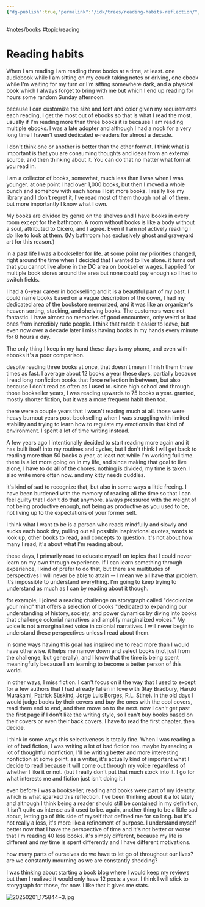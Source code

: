 ```yaml
---
{"dg-publish":true,"permalink":"/idk/trees/reading-habits-reflection/","created":"2024-12-31T17:36:43.373-05:00","updated":"2025-03-18T20:09:28.600-04:00"}
---
```


#notes/books #topic/reading
# Reading habits

When I am reading I am reading three books at a time, at least. one audiobook while I am sitting on my couch taking notes or driving, one ebook while I'm waiting for my turn or I'm sitting somewhere dark, and a physical book which I always forget to bring with me but which I end up reading for hours some random Sunday afternoon. 

because I can customize the size and font and color given my requirements each reading, I get the most out of ebooks so that is what I read the most. usually if I'm reading more than three books it is because I am reading multiple ebooks. I was a late adopter and although I had a nook for a very long time I haven't used dedicated e-readers for almost a decade. 

I don't think one or another is better than the other format. I think what is important is that you are consuming thoughts and ideas from an external source, and then thinking about it. You can do that no matter what format you read in. 

I am a collector of books, somewhat, much less than I was when I was younger. at one point I had over 1,000 books, but then I moved a whole bunch and somehow with each home I lost more books. I really like my library and I don't regret it, I've read most of them though not all of them, but more importantly I know what I own. 

My books are divided by genre on the shelves and I have books in every room except for the bathroom. A room without books is like a body without a soul, attributed to Cicero, and I agree. Even if I am not actively reading I do like to look at them. (My bathroom has exclusively ghost and graveyard art for this reason.)

in a past life I was a bookseller for life. at some point my priorities changed, right around the time when I decided that I wanted to live alone. it turns out that you cannot live alone in the DC area on bookseller wages. I applied for multiple book stores around the area but none could pay enough so I had to switch fields. 

I had a 6-year career in bookselling and it is a beautiful part of my past. I could name books based on a vague description of the cover, I had my dedicated area of the bookstore memorized, and it was like an organizer's heaven sorting, stacking, and shelving books. The customers were not fantastic. I have almost no memories of good encounters, only weird or bad ones from incredibly rude people. I think that made it easier to leave, but even now over a decade later I miss having books in my hands every minute for 8 hours a day. 

The only thing I keep in my hand these days is my phone, and even with ebooks it's a poor comparison. 

despite reading three books at once, that doesn't mean I finish them three times as fast. I average about 12 books a year these days, partially because I read long nonfiction books that force reflection in between, but also because I don't read as often as I used to. since high school and through those bookseller years, I was reading upwards to 75 books a year. granted, mostly shorter fiction, but it was a more frequent habit then too.

there were a couple years that I wasn't reading much at all. those were heavy burnout years post-bookselling when I was struggling with limited stability and trying to learn how to regulate my emotions in that kind of environment. I spent a lot of time writing instead. 

A few years ago I intentionally decided to start reading more again and it has built itself into my routines and cycles, but I don't think I will get back to reading more than 50 books a year, at least not while I'm working full time. there is a lot more going on in my life, and since making that goal to live alone, I have to do all of the chores. nothing is divided, my time is taken. I also write more often now. and my kitty needs cuddles. 

it's kind of sad to recognize that, but also in some ways a little freeing. I have been burdened with the memory of reading all the time so that I can feel guilty that I don't do that anymore. always pressured with the weight of not being productive enough, not being as productive as you used to be, not living up to the expectations of your former self. 

I think what I want to be is a person who reads mindfully and slowly and sucks each book dry, pulling out all possible inspirational quotes, words to look up, other books to read, and concepts to question. it's not about how many I read, it's about what I'm reading about. 

these days, I primarily read to educate myself on topics that I could never learn on my own through experience. If I can learn something through experience, I kind of prefer to do that, but there are multitudes of perspectives I will never be able to attain -- I mean we all have that problem. it's impossible to understand everything. I'm going to keep trying to understand as much as I can by reading about it though. 

for example, I joined a reading challenge on storygraph called "decolonize your mind" that offers a selection of books "dedicated to expanding our understanding of history, society, and power dynamics by diving into books that challenge colonial narratives and amplify marginalized voices." My voice is not a marginalized voice in colonial narratives. I will never begin to understand these perspectives unless I read about them. 

in some ways having this goal has inspired me to read more than I would have otherwise. it helps me narrow down and select books (not just from the challenge, but generally), and I know that the time is being spent meaningfully because I am learning to become a better person of this world. 

in other ways, I miss fiction. I can't focus on it the way that I used to except for a few authors that I had already fallen in love with (Ray Bradbury, Haruki Murakami, Patrick Süskind, Jorge Luis Borges, R.L. Stine). in the old days I would judge books by their covers and buy the ones with the cool covers, read them end to end, and then move on to the next. now I can't get past the first page if I don't like the writing style, so I can't buy books based on their covers or even their back covers. I have to read the first chapter, then decide. 

I think in some ways this selectiveness is totally fine. When I was reading a lot of bad fiction, I was writing a lot of bad fiction too. maybe by reading a lot of thoughtful nonfiction, I'll be writing better and more interesting nonfiction at some point. as a writer, it's actually kind of important what I decide to read because it will come out through my voice regardless of whether I like it or not. (but I really don't put that much stock into it. I go for what interests me and fiction just isn't doing it.)

even before i was a bookseller, reading and books were part of my identity, which is what sparked this reflection. I've been thinking about it a lot lately and although I think being a reader should still be contained in my definition, it isn't quite as intense as it used to be. again, another thing to be a little sad about, letting go of this side of myself that defined me for so long. but it's not really a loss, it's more like a refinement of purpose. I understand myself better now that I have the perspective of time and it's not better or worse that I'm reading 40 less books. it's simply different, because my life is different and my time is spent differently and I have different motivations. 

how many parts of ourselves do we have to let go of throughout our lives? are we constantly mourning as we are constantly shedding? 

I was thinking about starting a book blog where I would keep my reviews but then I realized it would only have 12 posts a year. I think I will stick to storygraph for those, for now. I like that it gives me stats.

![20250201_175844~3.jpg](/img/user/idk/trees/attachments/20250201_175844~3.jpg)